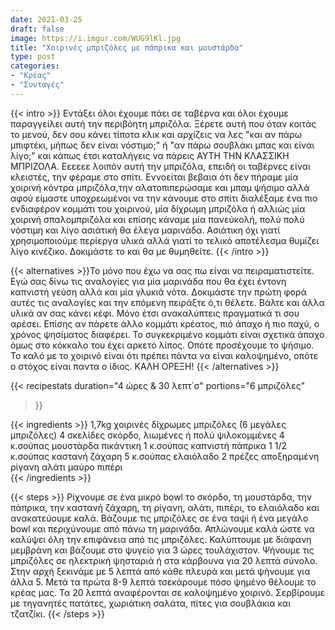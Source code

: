 ```yaml
---
date: 2021-03-25
draft: false
image: https://i.imgur.com/WUG9lKl.jpg
title: "Χοιρινές μπριζόλες με πάπρικα και μουστάρδα"
type: post
categories:
- "Κρέας"
- "Συνταγές"
---
```


{{< intro >}}
Εντάξει όλοι έχουμε πάει σε ταβέρνα και όλοι έχουμε παραγγείλει αυτή την περιβόητη μπριζόλα. Ξέρετε αυτή που όταν κοιτάς το μενού, δεν σου κάνει τίποτα κλικ και αρχίζεις να λες "και αν πάρω μπιφτέκι, μήπως δεν είναι νόστιμο;" ή "αν πάρω σουβλάκι μπας και είναι λίγο;" και κάπως έτσι καταλήγεις να πάρεις ΑΥΤΗ ΤΗΝ ΚΛΑΣΣΙΚΗ ΜΠΡΙΖΟΛΑ. Εεεεεε λοιπόν αυτή την μπριζόλα, επειδή οι ταβέρνες είναι κλειστές, την φέραμε στο σπίτι. Εννοείται βεβαια ότι δεν πήραμε μία χοιρινή κόντρα μπριζόλα,την αλατοπιπερώσαμε και μπαμ ψήσιμο αλλά αφού είμαστε υποχρεωμένοι να την κάνουμε στο σπίτι διαλέξαμε ένα πιο ενδιαφέρον κομμάτι του χοιρινού, μία δίχρωμη μπριζόλα ή αλλιώς μία χοιρινή σπαλομπριζόλα και επίσης κάναμε μία πανεύκολή, πολύ πολύ νόστιμη και λίγο ασιάτική θα έλεγα μαρινάδα. Ασιάτικη όχι γιατί χρησιμοποιούμε περίεργα υλικά αλλά γιατί το τελικό αποτέλεσμα θυμίζει λίγο κινέζικο. Δοκιμάστε το και θα με θυμηθείτε.
{{< /intro >}}

{{< alternatives >}}Το μόνο που έχω να σας πω είναι να πειραματιστείτε. Εγώ σας δίνω τις αναλογίες για μία μαρινάδα που θα έχει έντονη καπνιστή γεύση αλλά και μία γλυκιά νότα. Δοκιμάστε την πρώτη φορά αυτές τις αναλογίες και την επόμενη πειράξτε ό,τι θέλετε. Βάλτε και άλλα υλικά αν σας κάνει κέφι. Μόνο έτσι ανακαλύπτεις πραγματικά τι σου αρέσει. Επίσης αν πάρετε άλλο κομμάτι κρέατος, πιό άπαχο ή πιο παχύ, ο χρόνος ψησίματος διαφέρει. Το συγκεκριμένο κομμάτι είναι σχετικά άπαχο όμως στο κόκκαλο του έχει αρκετό λίπος. Οπότε προσέχουμε το ψήσιμο. Το καλό με το χοιρινό είναι ότι πρέπει πάντα να είναι καλοψημένο, οπότε ο στόχος είναι παντα ο ίδιος. ΚΑΛΗ ΟΡΕΞΗ!
{{< /alternatives >}}

{{< recipestats 
    duration="4 ώρες & 30 λεπτ΄σ"
    portions="6 μπριζόλες"
>}}

{{< ingredients >}} 
1,7kg χοιρινές δίχρωμες μπριζόλες (6 μεγάλες μπριζόλες)
4 σκελίδες σκόρδο, λιωμένες ή πολύ ψιλοκομμένες
4 κ.σούπας μουστάρδα πικάντικη
1 κ.σούπας καπνιστή πάπρικα
1 1/2 κ.σούπας καστανή ζάχαρη
5 κ.σούπας ελαιόλαδο
2 πρέζες αποξηραμένη ρίγανη
αλάτι
μαύρο πιπέρι  
{{< /ingredients >}}

{{< steps >}} 
Ρίχνουμε σε ένα μικρό bowl τo σκόρδo, τη μουστάρδα, την πάπρικα, την καστανή ζάχαρη, τη ρίγανη, αλάτι, πιπέρι, το ελαιόλαδο και ανακατεύουμε καλά.
Βάζουμε τις μπριζόλες σε ένα ταψί ή ένα μεγάλο bowl και περιχύνουμε από πάνω τη μαρινάδα. Απλώνουμε καλά ώστε να καλύψει όλη την επιφάνεια από τις μπριζόλες.
Καλύπτουμε με διάφανη μεμβράνη και βάζουμε στο ψυγείο για 3 ώρες τουλάχιστον.
Ψήνουμε τις μπριζόλες σε ηλεκτρική ψησταριά ή στα κάρβουνα για 20 λεπτά σύνολο. Στην αρχή ξεκινάμε με 5 λεπτά από κάθε πλευρά και μετά ψήνουμε για άλλα 5. Μετά τα πρώτα 8-9 λεπτά τσεκάρουμε πόσο ψημένο θέλουμε το κρέας μας. Τα 20 λεπτά αναφέρονται σε καλοψημένο χοιρινό.
Σερβίρουμε με τηγανητές πατάτες, χωριάτικη σαλάτα, πίτες για σουβλάκια και τζατζίκι.
{{< /steps >}}